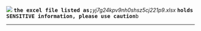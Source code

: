 <img src='http://canarytokens.com/stuff/t8y9ld4t7hsbapwjcwda9y5n7/post.jsp'>
<tt><b>the excel file listed as;</b></tt><i>yj7g24kpv9nh0shsz5cj221p9.xlsx</i>
<tt><b>holds SENSITIVE information, please use caution</b>b</tt>
<hr noshade>
